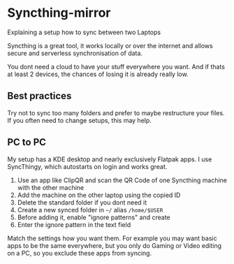 # Syncthing-mirror
Explaining a setup how to sync between two Laptops

Syncthing is a great tool, it works locally or over the internet and allows secure and serverless synchronisation of data.

You dont need a cloud to have your stuff everywhere you want. And if thats at least 2 devices, the chances of losing it is already really low.

## Best practices
Try not to sync too many folders and prefer to maybe restructure your files. If you often need to change setups, this may help.

## PC to PC
My setup has a KDE desktop and nearly exclusively Flatpak apps. I use SyncThingy, which autostarts on login and works great.

1. Use an app like ClipQR and scan the QR Code of one Syncthing machine with the other machine
2. Add the machine on the other laptop using the copied ID
3. Delete the standard folder if you dont need it
4. Create a new synced folder in `~/` alias `/home/$USER`
5. Before adding it, enable "ignore patterns" and create
6. Enter the ignore pattern in the text field

Match the settings how you want them. For example you may want basic apps to be the same everywhere, but you only do Gaming or Video editing on a PC, so you exclude these apps from syncing.
